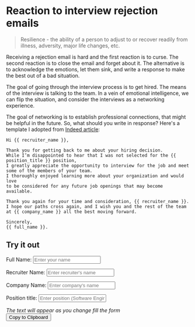 # Reaction to interview rejection emails

> Resilience - the ability of a person to adjust to or recover readily from illness, adversity, major life changes, etc.

Receiving a rejection email is hard and the first reaction is to curse.
The second reaction is to close the email and forget about it.
The alternative is to acknowledge the emotions, let them sink, and write a response to make the best out of a bad situation.

The goal of going through the interview process is to get hired.
The means of the interview is talking to the team.
In a vein of emotional intelligence, we can flip the situation, and consider the interviews as a networking experience.

The goal of networking is to establish professional connections, that might be helpful in the future.
So, what should you write in response? Here's a template I adopted from [Indeed article](https://www.indeed.com/career-advice/finding-a-job/how-to-respond-to-a-job-rejection-email):

```
Hi {{ recruiter_name }},

Thank you for getting back to me about your hiring decision.
While I’m disappointed to hear that I was not selected for the {{ position_title }} position,
I greatly appreciate the opportunity to interview for the job and meet some of the members of your team.
I thoroughly enjoyed learning more about your organization and would love
to be considered for any future job openings that may become available.

Thank you again for your time and consideration, {{ recruiter_name }}.
I hope our paths cross again, and I wish you and the rest of the team at {{ company_name }} all the best moving forward.

Sincerely,
{{ full_name }}.
```

## Try it out

<!-- Input fields -->
<label for="fullName">Full Name:</label>
<input type="text" id="fullName" placeholder="Enter your name">

<label for="recruiterName">Recruiter Name:</label>
<input type="text" id="recruiterName" placeholder="Enter recruiter's name">

<label for="companyName">Company Name:</label>
<input type="text" id="companyName" placeholder="Enter company's name">

<label for="positionTitle">Position title:</label>
<input type="text" id="positionTitle" placeholder="Enter position (Software Engineer)">

<!-- Placeholder for rendered template -->
<div id="output"><i>The text will appear as you change fill the form</i></div>
<button id="copyButton">Copy to Clipboard</button>

<script>
    function renderTemplate() {
        const fullName = document.getElementById('fullName').value;
        const recruiterName = document.getElementById('recruiterName').value;
        const companyName = document.getElementById('companyName').value;
        const positionTitle = document.getElementById('positionTitle').value;
        document.getElementById('output').innerHTML = `Hi ${recruiterName},
<br/><br/>
Thank you for getting back to me about your hiring decision.
While I’m disappointed to hear that I was not selected for the ${positionTitle} position,
I greatly appreciate the opportunity to interview for the job and meet some of the members of your team.
I thoroughly enjoyed learning more about your organization and would love
to be considered for any future job openings that may become available.
<br/><br/>
Thank you again for your time and consideration, ${recruiterName}.
I hope our paths cross again, and I wish you and the rest of the team at ${companyName} all the best moving forward.
<br/><br/>
Sincerely,<br />
${fullName}.`;
    }

    function copyToClipboard() {
        const textToCopy = document.getElementById('output').textContent;
        const textArea = document.createElement('textarea');
        textArea.value = textToCopy;
        document.body.appendChild(textArea);
        textArea.select();
        document.execCommand('copy');
        document.body.removeChild(textArea);
    }

    document.getElementById('fullName').addEventListener('input', renderTemplate);
    document.getElementById('recruiterName').addEventListener('input', renderTemplate);
    document.getElementById('companyName').addEventListener('input', renderTemplate);
    document.getElementById('positionTitle').addEventListener('input', renderTemplate);
    document.getElementById('copyButton').addEventListener('click', copyToClipboard);
    renderTemplate();
</script>

